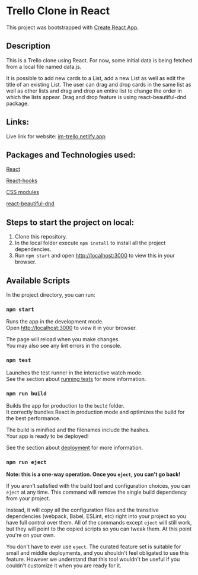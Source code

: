 # Trello Clone in React

This project was bootstrapped with [Create React App](https://github.com/facebook/create-react-app).

## Description

This is a Trello clone using React. For now, some initial data is being fetched from a local file named data.js. 

It is possible to add new cards to a List, add a new List as well as edit the title of an existing List.
The user can drag and drop cards in the same list as well as other lists and drag and drop an entire list to change the order in which the lists appear. Drag and drop feature is using react-beautiful-dnd package.

## Links:

Live link for website: [im-trello.netlify.app](im-trello.netlify.app)

## Packages and Technologies used:

[React](https://reactjs.org/docs/getting-started.html)

[React-hooks](https://reactjs.org/docs/hooks-intro.html)

[CSS modules](https://create-react-app.dev/docs/adding-a-css-modules-stylesheet/)

[react-beautiful-dnd](https://www.npmjs.com/package/react-beautiful-dnd)

## Steps to start the project on local:

1. Clone this repository.
2. In the local folder execute `npm install` to install all the project dependencies.
3. Run `npm start` and open [http://localhost:3000](http://localhost:3000) to view this in your browser.



## Available Scripts

In the project directory, you can run:

### `npm start`

Runs the app in the development mode.\
Open [http://localhost:3000](http://localhost:3000) to view it in your browser.

The page will reload when you make changes.\
You may also see any lint errors in the console.

### `npm test`

Launches the test runner in the interactive watch mode.\
See the section about [running tests](https://facebook.github.io/create-react-app/docs/running-tests) for more information.

### `npm run build`

Builds the app for production to the `build` folder.\
It correctly bundles React in production mode and optimizes the build for the best performance.

The build is minified and the filenames include the hashes.\
Your app is ready to be deployed!

See the section about [deployment](https://facebook.github.io/create-react-app/docs/deployment) for more information.

### `npm run eject`

**Note: this is a one-way operation. Once you `eject`, you can't go back!**

If you aren't satisfied with the build tool and configuration choices, you can `eject` at any time. This command will remove the single build dependency from your project.

Instead, it will copy all the configuration files and the transitive dependencies (webpack, Babel, ESLint, etc) right into your project so you have full control over them. All of the commands except `eject` will still work, but they will point to the copied scripts so you can tweak them. At this point you're on your own.

You don't have to ever use `eject`. The curated feature set is suitable for small and middle deployments, and you shouldn't feel obligated to use this feature. However we understand that this tool wouldn't be useful if you couldn't customize it when you are ready for it.
